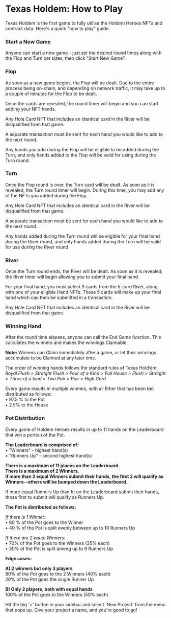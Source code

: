 # Texas Holdem: How to Play

Texas Holdem is the first game to fully utilise the Holdem Heroes NFTs and contract data. Here's a quick "how to play" guide.

### Start a New Game

Anyone can start a new game -  just set the desired round times along with the Flop and Turn bet sizes, then click "Start New Game".

### Flop

As soon as a new game begins, the Flop will be dealt. Due to the entire process being on-chain, and depending on network traffic, it may take up to a couple of minutes for the Flop to be dealt.&#x20;

Once the cards are revealed, the round timer will begin and you can start adding your NFT hands.&#x20;

Any Hole Card NFT that includes an identical card in the River will be disqualified from that game.

A separate transaction must be sent for each hand you would like to add to the next round.

Any hands you add during the Flop will be eligible to be added during the Turn, and only hands added to the Flop will be valid for using during the Turn round.

### Turn

Once the Flop round is over, the Turn card will be dealt. As soon as it is revealed, the Turn round timer will begin. During this time, you may add any of the NFTs you added during the Flop.&#x20;

Any Hole Card NFT that includes an identical card in the River will be disqualified from that game.

A separate transaction must be sent for each hand you would like to add to the next round.

Any hands added during the Turn round will be eligible for your final hand during the River round, and only hands added during the Turn will be valid for use during the River round

### River

Once the Turn round ends, the River will be dealt. As soon as it is revealed, the River timer will begin allowing you to submit your final hand.

For your final hand, you must select 3 cards from the 5-card River, along with one of your eligible Hand NFTs. These 5 cards will make up your final hand which can then be submitted in a transaction.

Any Hole Card NFT that includes an identical card in the River will be disqualified from that game.

### Winning Hand

After the round time elapses, anyone can call the End Game function. This calculates the winners and makes the winnings Claimable.

**Note:** Winners can Claim immediately after a game, or let their winnings accumulate to be Claimed at any later time.

The order of winning hands follows the standard rules of Texas Hold’em:\
_Royal Flush > Straight Flush > Four of a Kind > Full House > Flush > Straight > Three of a kind > Two Pair > Pair > High Card_

Every game results in multiple winners, with all Ether that has been bet distributed as follows:\
• 97.5 % to the Pot\
• 2.5% to the House

### Pot Distribution

Every game of Holdem Heroes results in up to 11 hands on the Leaderboard that win a portion of the Pot.

**The Leaderboard is comprised of:**\
• "Winners" - highest hand(s)\
• "Runners Up" - second highest hand(s)

**There is a maximum of 11 places on the Leaderboard.**\
**There is a maximum of 2 Winners.**\
**If more than 2 equal Winners submit their hands, the first 2 will qualify as Winners--others will be bumped down the Leaderboard.**

If more equal Runners Up than fit on the Leaderboard submit their hands, those first to submit will qualify as Runners Up.

**The Pot is distributed as follows:**

_If there is 1 Winner:_\
• 60 % of the Pot goes to the Winner\
• 40 % of the Pot is split evenly between up to 10 Runners Up

_If there are 2 equal Winners:_\
• 70% of the Pot goes to the Winners (35% each)\
• 30% of the Pot is split among up to 9 Runners Up

**Edge cases:**

**A) 2 winners but only 3 players**\
80% of the Pot goes to the 2 Winners (40% each)\
20% of the Pot goes the single Runner Up

**B) Only 2 players, both with equal hands**\
100% of the Pot goes to the Winners (50% each)

Hit the big '+' button in your sidebar and select 'New Project' from the menu that pops up. Give your project a name, and you're good to go!
